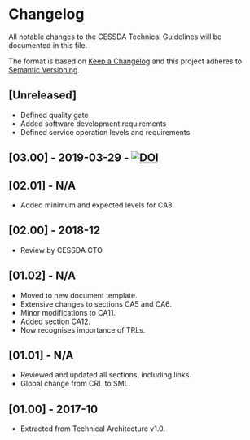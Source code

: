 # Changelog

All notable changes to the CESSDA Technical Guidelines will be documented in this file.

The format is based on [Keep a Changelog](http://keepachangelog.com/en/1.0.0/)
and this project adheres to [Semantic Versioning](http://semver.org/spec/v2.0.0.html).

## [Unreleased]

* Defined quality gate
* Added software development requirements
* Defined service operation levels and requirements

## [03.00] - 2019-03-29 - [![DOI](https://zenodo.org/badge/DOI/10.5281/zenodo.2614050.svg)](https://doi.org/10.5281/zenodo.2614050)

## [02.01] - N/A

* Added minimum and expected levels for CA8

## [02.00] - 2018-12

* Review by CESSDA CTO

## [01.02] - N/A

* Moved to new document template.
* Extensive changes to sections CA5 and CA6.
* Minor modifications to CA11.
* Added section CA12.
* Now recognises importance of TRLs.

## [01.01] - N/A

* Reviewed and updated all sections, including links.
* Global change from CRL to SML.

## [01.00] - 2017-10

* Extracted from Technical Architecture v1.0.

